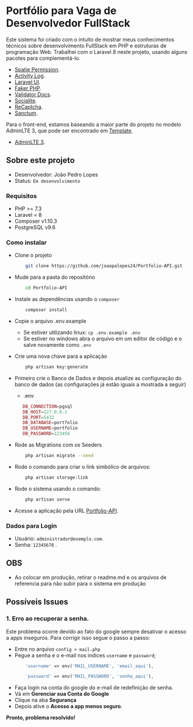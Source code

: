 # Portfólio para Vaga de Desenvolvedor FullStack

Este sistema foi criado com o intuito de mostrar meus conhecimentos técnicos sobre desenvolvimento FullStack em PHP e estruturas de programação Web. Trabalhei com o Laravel 8 neste projeto, usando alguns pacotes para complementá-lo.

- [Spatie Permission](https://github.com/spatie/laravel-permission).
- [Activity Log](https://github.com/spatie/laravel-activitylog).
- [Laravel UI](https://github.com/laravel/ui).
- [Faker PHP](https://github.com/FakerPHP/Faker).
- [Validator Docs](https://github.com/geekcom/validator-docs).
- [Socialite](https://github.com/laravel/socialite).
- [ReCaptcha](https://github.com/biscolab/laravel-recaptcha).
- [Sanctum](https://github.com/laravel/sanctum).

Para o front-end, estamos baseando a maior parte do projeto no modelo AdminLTE 3, que pode ser encontrado em [Template](https://adminlte.io/themes/v3/index.html).

- [AdminLTE 3](https://github.com/ColorlibHQ/AdminLTE).

## Sobre este projeto

- Desenvolvedor: João Pedro Lopes
- Status: `Em desenvolvimento`

### Requisitos
- PHP >= 7.3
- Laravel = 8
- Composer v1.10.3
- PostgreSQL v9.6

### Como instalar
- Clone o projeto
    ```bash
        git clone https://github.com/joaopalopes24/Portfolio-API.git
    ```

- Mude para a pasta do repositório
    ```bash
        cd Portfolio-API
    ```

- Instale as dependências usando o `composer`
    ```bash
        composer install
    ```

- Copie o arquivo .env.example
    - Se estiver utilizando linux: `cp .env.example .env` 
    - Se estiver no windows abra o arquivo em um editor de código e o salve novamente como `.env`
    
    
- Crie uma nova chave para a aplicação
    ```bash
        php artisan key:generate
    ```
- Primeiro crie o Banco de Dados e depois atualize as configuração do banco de dados (as configurações já estão iguais a mostrada a seguir)
    - .env
     ```php
        DB_CONNECTION=pgsql
        DB_HOST=127.0.0.1
        DB_PORT=5432
        DB_DATABASE=portfolio
        DB_USERNAME=portfolio
        DB_PASSWORD=123456
    ``` 

- Rode as Migrations com os Seeders
    ```bash
        php artisan migrate --seed
    ```

- Rode o comando para criar o link simbólico de arquivos:
    ```bash
        php artisan storage:link
    ```

- Rode o sistema usando o comando:
    ```bash
        php artisan serve
    ```

- Acesse a aplicação pela URL [Portfolio-API](http://127.0.0.1:8000).

### Dados para Login
- Usuário: `administrador@exemplo.com`.
- Senha: `12345678` .

## OBS
- Ao colocar em produção, retirar o readme.md e os arquivos de referencia para não subir para o sistema em produção

## Possíveis Issues

### 1. Erro ao recuperar a senha.

Este problema ocorre devido ao fato do google sempre desativar o acesso a apps inseguros. Para corrigir isso segue o passo a passo: 

- Entre no arquivo `config > mail.php`
- Pegue a senha e o e-mail nos indices `username` e `password`;
    ```php
        'username' => env('MAIL_USERNAME', 'email_aqui'),

        'password' => env('MAIL_PASSWORD', 'senha_aqui'),

    ```
- Faça login na conta do google do e-mail de redefinição de senha.
- Vá em **Gerenciar sua Conta do Google**
- Clique na aba **Segurança**
- Depois ative o **Acesso a app menos seguro**.

**Pronto, problema resolvido!**

